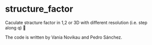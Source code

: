 # structure_factor
Caculate stracture factor in 1,2 or 3D with different resolution (i.e. step along q) 🔬

The code is written by Vania Novikau and Pedro Sánchez.

